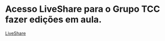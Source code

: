 # Acesso LiveShare para o Grupo TCC fazer edições em aula.
[LiveShare](https://prod.liveshare.vsengsaas.visualstudio.com/join?CD9866C456D52354D6C833DF809D10EB81F3)
